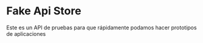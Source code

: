 # Fake Api Store

Este es un API de pruebas para que rápidamente podamos hacer prototipos de aplicaciones
